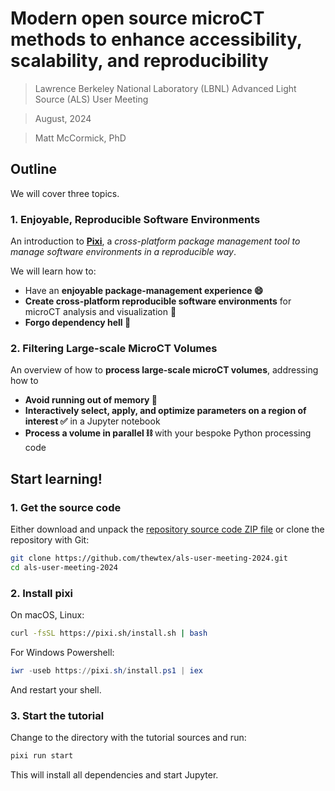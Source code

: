 # Modern open source microCT methods to enhance accessibility, scalability, and reproducibility

> Lawrence Berkeley National Laboratory (LBNL) Advanced Light Source (ALS) User Meeting

> August, 2024

> Matt McCormick, PhD

## Outline

We will cover three topics.

### 1. Enjoyable, Reproducible Software Environments

An introduction to **[Pixi](https://pixi.sh)**, a *cross-platform package management tool to manage software environments in a reproducible way*.

We will learn how to:

- Have an **enjoyable package-management experience 😄**
- **Create cross-platform reproducible software environments** for microCT analysis and visualization 🔬
- **Forgo dependency hell 👿**

### 2. Filtering Large-scale MicroCT Volumes

An overview of how to **process large-scale microCT volumes**, addressing how to

- **Avoid running out of memory 🫗**
- **Interactively select, apply, and optimize parameters on a region of interest ✅** in a Jupyter notebook
- **Process a volume in parallel ⛓️** with your bespoke Python processing code

## Start learning!

### 1. Get the source code

Either download and unpack the [repository source code ZIP file](https://github.com/thewtex/als-user-meeting-2024/archive/refs/heads/main.zip) or clone the repository with Git:

```bash
git clone https://github.com/thewtex/als-user-meeting-2024.git
cd als-user-meeting-2024
```

### 2. Install pixi

On macOS, Linux:

```bash
curl -fsSL https://pixi.sh/install.sh | bash
```

For Windows Powershell:

```powershell
iwr -useb https://pixi.sh/install.ps1 | iex
```

And restart your shell.

### 3. Start the tutorial

Change to the directory with the tutorial sources and run:

```bash
pixi run start
```

This will install all dependencies and start Jupyter.